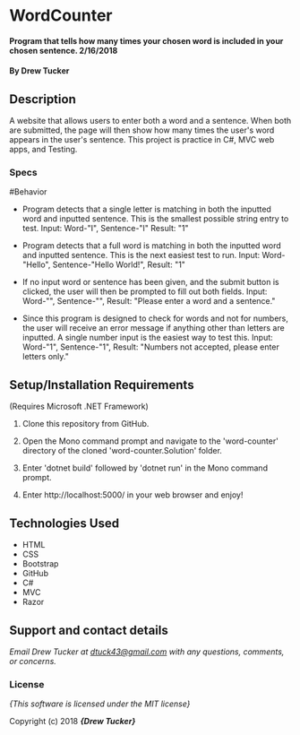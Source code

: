 # WordCounter

#### Program that tells how many times your chosen word is included in your chosen sentence. 2/16/2018

#### By **Drew Tucker**

## Description

A website that allows users to enter both a word and a sentence. When both are submitted, the page will then show how many times the user's word appears in the user's sentence. This project is practice in C#, MVC web apps, and Testing.


### Specs

#Behavior
* Program detects that a single letter is matching in both the inputted word and inputted sentence. This is the smallest possible string entry to test. Input: Word-"I", Sentence-"I" Result: "1"

* Program detects that a full word is matching in both the inputted word and inputted sentence. This is the next easiest test to run. Input: Word-"Hello", Sentence-"Hello World!", Result: "1"

* If no input word or sentence has been given, and the submit button is clicked, the user will then be prompted to fill out both fields. Input: Word-"", Sentence-"", Result: "Please enter a word and a sentence."

* Since this program is designed to check for words and not for numbers, the user will receive an error message if anything other than letters are inputted. A single number input is the easiest way to test this. Input: Word-"1", Sentence-"1", Result: "Numbers not accepted, please enter letters only."

## Setup/Installation Requirements
(Requires Microsoft .NET Framework)

1. Clone this repository from GitHub.

2. Open the Mono command prompt and navigate to the 'word-counter' directory of the cloned 'word-counter.Solution' folder.

3. Enter 'dotnet build' followed by 'dotnet run' in the Mono command prompt.

4. Enter http://localhost:5000/ in your web browser and enjoy!

## Technologies Used
* HTML
* CSS
* Bootstrap
* GitHub
* C#
* MVC
* Razor

## Support and contact details

_Email Drew Tucker at dtuck43@gmail.com with any questions, comments, or concerns._

### License

*{This software is licensed under the MIT license}*

Copyright (c) 2018 **_{Drew Tucker}_**
